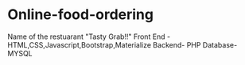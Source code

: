 # Online-food-ordering
Name of the restuarant "Tasty Grab!!"
Front End - HTML,CSS,Javascript,Bootstrap,Materialize 
Backend- PHP
Database-MYSQL
